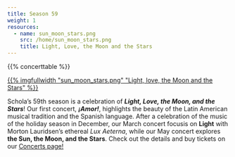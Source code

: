 ```yaml
---
title: Season 59
weight: 1
resources:
  - name: sun_moon_stars.png
    src: /home/sun_moon_stars.png
    title: Light, Love, the Moon and the Stars
---
```


{{% concerttable %}}

<a href="/concerts/">{{% imgfullwidth "sun_moon_stars.png" "Light, love, the Moon and the Stars" %}}</a>

Schola&rsquo;s 59th season is a celebration of _**Light, Love, the Moon, and the Stars**_!
Our first concert, _**¡Amor!**_, highlights the beauty of the Latin American musical tradition and the Spanish language.
After a celebration of the music of the holiday season in December, our March concert focusis on **Light**
with Morton Lauridsen&rsquo;s ethereal _Lux Aeterna_, while our May concert explores **the Sun, the Moon, and the Stars**.
Check out the details and buy tickets on our <a href="/concerts/">Concerts page!</a>
